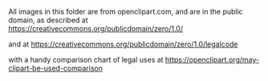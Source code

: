 All images in this folder are from openclipart.com, and are in the public domain, as described at
https://creativecommons.org/publicdomain/zero/1.0/

and at
https://creativecommons.org/publicdomain/zero/1.0/legalcode

with a handy comparison chart of legal uses at
https://openclipart.org/may-clipart-be-used-comparison
